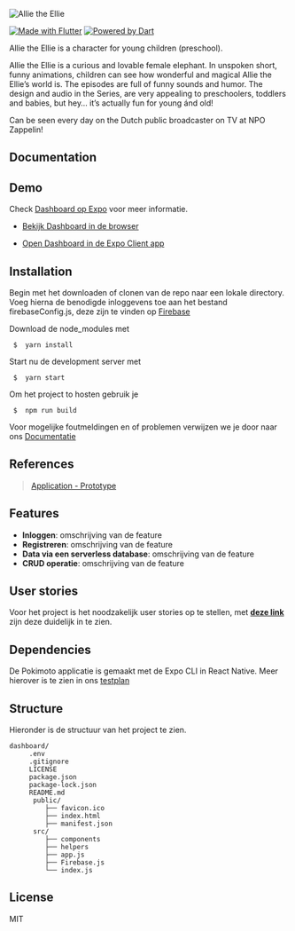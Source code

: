 ![Allie the Ellie](https://i.imgur.com/2pWTzc7.png)

[![Made with Flutter](https://img.shields.io/badge/Made%20with%20Flutter-000000.svg?style=flat&logo=Flutter&labelColor=000)](https://flutter.dev/)
[![Powered by Dart](https://img.shields.io/badge/Powered%20by%20Dart-000000.svg?style=flat&logo=Dart&labelColor=000)](https://www.php.net/)

Allie the Ellie is a character for young children (preschool).

Allie the Ellie is a curious and lovable female elephant. In unspoken short, funny animations, children can see how wonderful and magical Allie the Ellie’s world is. The episodes are full of funny sounds and humor. The design and audio in the Series, are very appealing to preschoolers, toddlers and babies, but hey… it’s actually fun for young ánd old!

Can be seen every day on the Dutch public broadcaster on TV at NPO Zappelin!

## Documentation



## Demo

Check [Dashboard op Expo](https://expo.io/@wlaj/projects/Pokimotov1) voor meer informatie.

- [Bekijk Dashboard in de browser](https://expo.io/appetize-simulator?url=https://expo.io/@wlaj/Pokimotov1)

- [Open Dashboard in de Expo Client app](https://i.imgur.com/2wvl431.png)

## Installation

Begin met het downloaden of clonen van de repo naar een lokale directory. Voeg hierna de benodigde inloggevens toe aan het bestand firebaseConfig.js, deze zijn te vinden op [Firebase](https://console.firebase.google.com/u/0/project/robindashboard/settings/general/web:NjQwN2YwZDgtMDI5NC00NjUzLTkzYmUtNjRjMWEzYTM0OGUx) 

Download de node_modules met
```
 $  yarn install
```

Start nu de development server met
```
 $  yarn start
```

Om het project to hosten gebruik je
```
 $  npm run build
```


Voor mogelijke foutmeldingen en of problemen verwijzen we je door naar ons [Documentatie](https://doc.clickup.com/d/h/4dfbj-36/61c329e7efb5985)


## References
 
 > [Application - Prototype ]()
 
 

## Features

- **Inloggen**: omschrijving van de feature
- **Registreren**: omschrijving van de feature
- **Data via een serverless database**: omschrijving van de feature
- **CRUD operatie**: omschrijving van de feature

 
## User stories

Voor het project is het noodzakelijk user stories op te stellen, met **[deze link](https://doc.clickup.com/p/h/4dfbj-120/ef452d00afdfd7b)** zijn deze duidelijk in te zien.


## Dependencies

De Pokimoto applicatie is gemaakt met de Expo CLI in React Native. Meer hierover is te zien in ons [testplan]()


## Structure

Hieronder is de structuur van het project te zien. 

```
dashboard/
     .env
     .gitignore
     LICENSE
     package.json
     package-lock.json
     README.md
      public/
         ├── favicon.ico
         ├── index.html
         ├── manifest.json
      src/
         ├── components
         ├── helpers
         ├── app.js
         ├── Firebase.js
         └── index.js
```

## License

MIT

